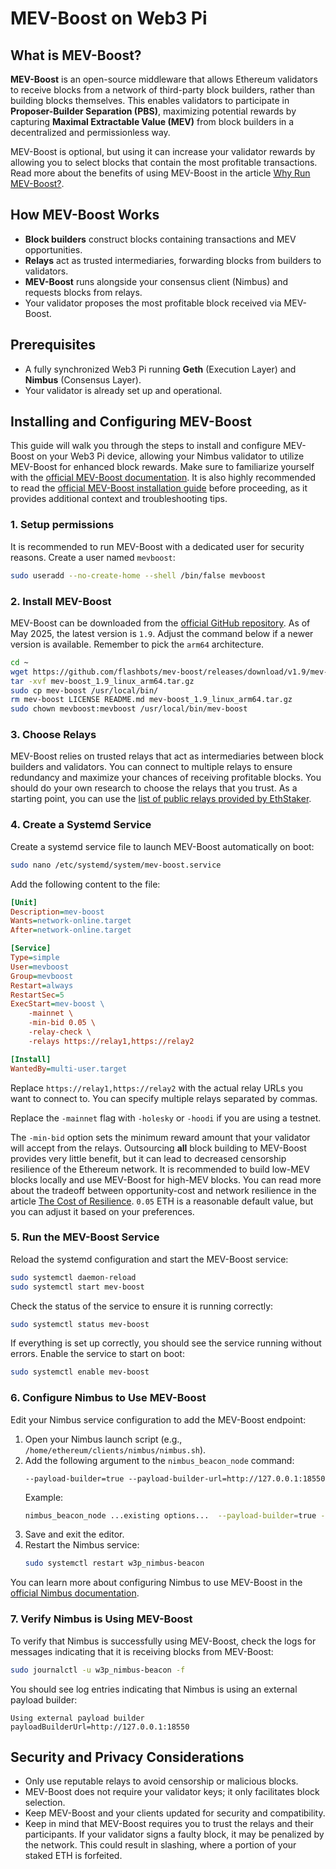 # MEV-Boost on Web3 Pi

## What is MEV-Boost?

**MEV-Boost** is an open-source middleware that allows Ethereum validators to receive blocks from a network of third-party block builders, rather than building blocks themselves. This enables validators to participate in **Proposer-Builder Separation (PBS)**, maximizing potential rewards by capturing **Maximal Extractable Value (MEV)** from block builders in a decentralized and permissionless way.

MEV-Boost is optional, but using it can increase your validator rewards by allowing you to select blocks that contain the most profitable transactions. Read more about the benefits of using MEV-Boost in the article [Why Run MEV-Boost?](https://writings.flashbots.net/why-run-mevboost).

## How MEV-Boost Works

- **Block builders** construct blocks containing transactions and MEV opportunities.
- **Relays** act as trusted intermediaries, forwarding blocks from builders to validators.
- **MEV-Boost** runs alongside your consensus client (Nimbus) and requests blocks from relays.
- Your validator proposes the most profitable block received via MEV-Boost.

## Prerequisites

- A fully synchronized Web3 Pi running **Geth** (Execution Layer) and **Nimbus** (Consensus Layer).
- Your validator is already set up and operational.

## Installing and Configuring MEV-Boost

This guide will walk you through the steps to install and configure MEV-Boost on your Web3 Pi device, allowing your Nimbus validator to utilize MEV-Boost for enhanced block rewards. Make sure to familiarize yourself with the [official MEV-Boost documentation](https://github.com/flashbots/mev-boost). It is also highly recommended to read the [official MEV-Boost installation guide](https://github.com/eth-educators/ethstaker-guides/blob/main/docs/prepare-for-the-merge.md#installing-mev-boost) before proceeding, as it provides additional context and troubleshooting tips.

### 1. Setup permissions

It is recommended to run MEV-Boost with a dedicated user for security reasons. Create a user named `mevboost`:

```bash
sudo useradd --no-create-home --shell /bin/false mevboost
```

### 2. Install MEV-Boost

MEV-Boost can be downloaded from the [official GitHub repository](https://github.com/flashbots/mev-boost/releases). As of May 2025, the latest version is `1.9`. Adjust the command below if a newer version is available. Remember to pick the `arm64` architecture.

```bash
cd ~
wget https://github.com/flashbots/mev-boost/releases/download/v1.9/mev-boost_1.9_linux_arm64.tar.gz
tar -xvf mev-boost_1.9_linux_arm64.tar.gz
sudo cp mev-boost /usr/local/bin/
rm mev-boost LICENSE README.md mev-boost_1.9_linux_arm64.tar.gz
sudo chown mevboost:mevboost /usr/local/bin/mev-boost
```

### 3. Choose Relays

MEV-Boost relies on trusted relays that act as intermediaries between block builders and validators. You can connect to multiple relays to ensure redundancy and maximize your chances of receiving profitable blocks. You should do your own research to choose the relays that you trust. As a starting point, you can use the [list of public relays provided by EthStaker](https://ethstaker.org/mev-relay-list).

### 4. Create a Systemd Service

Create a systemd service file to launch MEV-Boost automatically on boot:

```bash
sudo nano /etc/systemd/system/mev-boost.service
```

Add the following content to the file:

```ini
[Unit]
Description=mev-boost
Wants=network-online.target
After=network-online.target

[Service]
Type=simple
User=mevboost
Group=mevboost
Restart=always
RestartSec=5
ExecStart=mev-boost \
    -mainnet \
    -min-bid 0.05 \
    -relay-check \
    -relays https://relay1,https://relay2

[Install]
WantedBy=multi-user.target
```

Replace `https://relay1,https://relay2` with the actual relay URLs you want to connect to. You can specify multiple relays separated by commas.

Replace the `-mainnet` flag with `-holesky` or `-hoodi` if you are using a testnet.

The `-min-bid` option sets the minimum reward amount that your validator will accept from the relays. Outsourcing **all** block building to MEV-Boost provides very little benefit, but it can lead to decreased censorship resilience of the Ethereum network. It is recommended to build low-MEV blocks locally and use MEV-Boost for high-MEV blocks. You can read more about the tradeoff between opportunity-cost and network resilience in the article [The Cost of Resilience](https://writings.flashbots.net/the-cost-of-resilience). `0.05` ETH is a reasonable default value, but you can adjust it based on your preferences.

### 5. Run the MEV-Boost Service

Reload the systemd configuration and start the MEV-Boost service:

```bash
sudo systemctl daemon-reload
sudo systemctl start mev-boost
```

Check the status of the service to ensure it is running correctly:

```bash
sudo systemctl status mev-boost
```

If everything is set up correctly, you should see the service running without errors. Enable the service to start on boot:

```bash
sudo systemctl enable mev-boost
```

### 6. Configure Nimbus to Use MEV-Boost

Edit your Nimbus service configuration to add the MEV-Boost endpoint:

1. Open your Nimbus launch script (e.g., `/home/ethereum/clients/nimbus/nimbus.sh`).
2. Add the following argument to the `nimbus_beacon_node` command:
   ```
   --payload-builder=true --payload-builder-url=http://127.0.0.1:18550
   ```
   Example:
   ```bash
   nimbus_beacon_node ...existing options...  --payload-builder=true --payload-builder-url=http://127.0.0.1:18550
   ```
3. Save and exit the editor.
4. Restart the Nimbus service:
   ```bash
   sudo systemctl restart w3p_nimbus-beacon
   ```

You can learn more about configuring Nimbus to use MEV-Boost in the [official Nimbus documentation](https://nimbus.guide/external-block-builder.html).

### 7. Verify Nimbus is Using MEV-Boost

To verify that Nimbus is successfully using MEV-Boost, check the logs for messages indicating that it is receiving blocks from MEV-Boost:

```bash
sudo journalctl -u w3p_nimbus-beacon -f
```

You should see log entries indicating that Nimbus is using an external payload builder:

```
Using external payload builder payloadBuilderUrl=http://127.0.0.1:18550
```

## Security and Privacy Considerations

- Only use reputable relays to avoid censorship or malicious blocks.
- MEV-Boost does not require your validator keys; it only facilitates block selection.
- Keep MEV-Boost and your clients updated for security and compatibility.
- Keep in mind that MEV-Boost requires you to trust the relays and their participants. If your validator signs a faulty block, it may be penalized by the network. This could result in slashing, where a portion of your staked ETH is forfeited.
